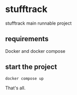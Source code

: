 # stufftrack
stufftrack main runnable project

## requirements
Docker and docker compose

## start the project
```
docker compose up
```

That's all.
